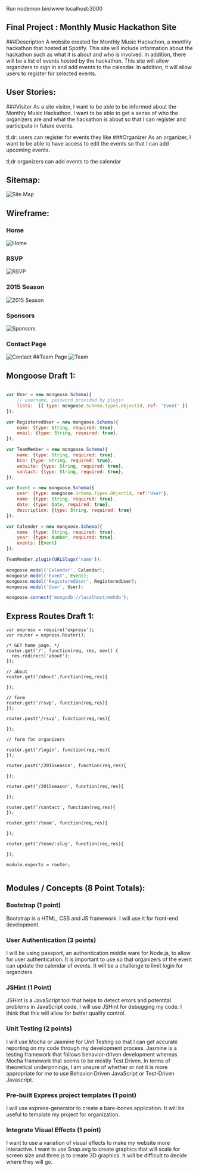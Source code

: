 Run nodemon bin/www
localhost:3000

Final Project : Monthly Music Hackathon Site
-----------
###Description 
A website created for Monthly Music Hackathon, a monthly hackathon that hosted at Spotify. This site will include information about the hackathon such as what it is about and who is involved. In addition, there will be a list of events hosted by the hackathon. This site will allow organizers to sign in and add events to the calendar. In addition, it will allow users to register for selected events.

User Stories:
-----------
###Visitor
As a site visitor, I want to be able to be informed about the Monthly Music Hackathon. I want to be able to get a sense of who the organizers are and what the hackathon is about so that I can register and participate in future events.

tl;dr: users can register for events they like
###Organizer
As an organizer, I want to be able to have access to edit the events so that I can add upcoming events.

tl;dr organizers can add events to the calendar

Sitemap:
-----------
![Site Map](sitemap/mmhtemplate.png?raw=true "sitemap")

Wireframe:
-----------
### Home
![Home](wireframe/about.png?raw=true "home")
### RSVP
![RSVP](wireframe/rsvp.png?raw=true "rsvp")
### 2015 Season
![2015 Season](wireframe/2015season.png?raw=true "2015season")
### Sponsors
![Sponsors](wireframe/sponsors.png?raw=true "sponsors")
### Contact Page
![Contact](wireframe/contact.png?raw=true "contact")
##Team Page
![Team](wireframe/teamexample.png?raw=true "teamexample")

Mongoose Draft 1:
-----------
```javascript

var User = new mongoose.Schema({
	// username, password provided by plugin
	lists:  [{ type: mongoose.Schema.Types.ObjectId, ref: 'Event' }]
});

var RegisteredUser = new mongoose.Schema({
	name: {type: String, required: true},
	email: {type: String, required: true},
});

var TeamMember = new mongoose.Schema({
	name: {type: String, required: true},
	bio: {type: String, required: true},
	website: {type: String, required: true},
	contact: {type: String, required: true},
});

var Event = new mongoose.Schema({
	user: {type: mongoose.Schema.Types.ObjectId, ref:'User'},
  	name: {type: String, required: true},
    date: {type: Date, required: true},
    description: {type: String, required: true}
});

var Calender = new mongoose.Schema({
	name: {type: String, required: true},
    year: {type: Number, required: true},
	events: [Event]
});

TeamMember.plugin(URLSlugs('name'));

mongoose.model('Calendar', Calendar);
mongoose.model('Event', Event);
mongoose.model('RegisteredUser', RegisteredUser);
mongoose.model('User', User);

mongoose.connect('mongodb://localhost/mmhdb');

```

Express Routes Draft 1:
-----------
```
var express = require('express');
var router = express.Router();

/* GET home page. */
router.get('/', function(req, res, next) {
  res.redirect('about');
});

// about
router.get('/about',function(req,res){
	
});

// form 
router.get('/rsvp', function(req,res){
});

router.post('/rsvp', function(req,res){

});

// form for organizers 

router.get('/login', function(req,res){
});

router.post('/2015season', function(req,res){

});

router.get('/2015season', function(req,res){

});

router.get('/contact', function(req,res){
});

router.get('/team', function(req,res){

});

router.get('/team/:slug', function(req,res){

});

module.exports = router;


```


Modules / Concepts (8 Point Totals):
-----------
### Bootstrap (1 point)
Bootstrap is a HTML, CSS and JS framework. I will use it for front-end development. 

### User Authentication (3 points)
I will be using passport, an authentication middle ware for Node.js, to allow for user authentication. It is important to use so that organizers of the event can update the calendar of events. It will be a challenge to limit login for organizers.

### JSHint (1 Point)
JSHint is a JavaScript tool that helps to detect errors and potentital problems in JavaScript code. I will use JSHint for debugging my code. I think that this will allow for better quality control.  

### Unit Testing (2 points)
I will use Mocha or Jasmine for Unit Testing so that I can get accurate reporting on my code through my development process. Jasmine is a testing framework that follows behavior-driven development whereas Mocha framework that seems to be mostly Test Driven. In terms of theoretical underpnnings, I am unsure of whether or not it is more appropriate for me to use Behavior-Driven JavaScript or Test-Driven Javascript.

### Pre-built Express project templates (1 point)
I will use express-generator to create a bare-bones application. It will be useful to template my project for organization. 

### Integrate Visual Effects (1 point)
I want to use a variation of visual effects to make my website more interactive. I want to use Snap.svg to create graphics that will scale for screen size and three.js to create 3D graphics. It will be difficult to decide where they will go. 
